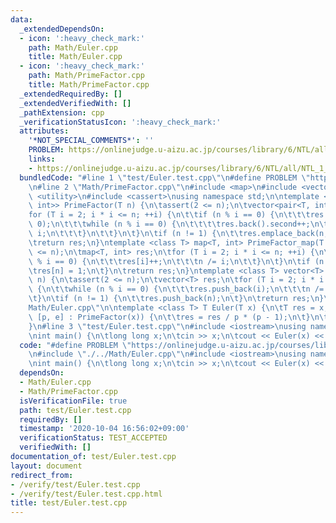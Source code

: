 ```yaml
---
data:
  _extendedDependsOn:
  - icon: ':heavy_check_mark:'
    path: Math/Euler.cpp
    title: Math/Euler.cpp
  - icon: ':heavy_check_mark:'
    path: Math/PrimeFactor.cpp
    title: Math/PrimeFactor.cpp
  _extendedRequiredBy: []
  _extendedVerifiedWith: []
  _pathExtension: cpp
  _verificationStatusIcon: ':heavy_check_mark:'
  attributes:
    '*NOT_SPECIAL_COMMENTS*': ''
    PROBLEM: https://onlinejudge.u-aizu.ac.jp/courses/library/6/NTL/all/NTL_1_D
    links:
    - https://onlinejudge.u-aizu.ac.jp/courses/library/6/NTL/all/NTL_1_D
  bundledCode: "#line 1 \"test/Euler.test.cpp\"\n#define PROBLEM \"https://onlinejudge.u-aizu.ac.jp/courses/library/6/NTL/all/NTL_1_D\"\
    \n#line 2 \"Math/PrimeFactor.cpp\"\n#include <map>\n#include <vector>\n#include\
    \ <utility>\n#include <cassert>\nusing namespace std;\n\ntemplate <class T> vector<pair<T,\
    \ int>> PrimeFactor(T n) {\n\tassert(2 <= n);\n\tvector<pair<T, int>> res;\n\t\
    for (T i = 2; i * i <= n; ++i) {\n\t\tif (n % i == 0) {\n\t\t\tres.emplace_back(i,\
    \ 0);\n\t\t\twhile (n % i == 0) {\n\t\t\t\tres.back().second++;\n\t\t\t\tn /=\
    \ i;\n\t\t\t}\n\t\t}\n\t}\n\tif (n != 1) {\n\t\tres.emplace_back(n, 1);\n\t}\n\
    \treturn res;\n}\ntemplate <class T> map<T, int> PrimeFactor_map(T n) {\n\tassert(2\
    \ <= n);\n\tmap<T, int> res;\n\tfor (T i = 2; i * i <= n; ++i) {\n\t\twhile (n\
    \ % i == 0) {\n\t\t\tres[i]++;\n\t\t\tn /= i;\n\t\t}\n\t}\n\tif (n != 1) {\n\t\
    \tres[n] = 1;\n\t}\n\treturn res;\n}\ntemplate <class T> vector<T> PrimeFactor_vector(T\
    \ n) {\n\tassert(2 <= n);\n\tvector<T> res;\n\tfor (T i = 2; i * i <= n; ++i)\
    \ {\n\t\twhile (n % i == 0) {\n\t\t\tres.push_back(i);\n\t\t\tn /= i;\n\t\t}\n\
    \t}\n\tif (n != 1) {\n\t\tres.push_back(n);\n\t}\n\treturn res;\n}\n#line 2 \"\
    Math/Euler.cpp\"\n\ntemplate <class T> T Euler(T x) {\n\tT res = x;\n\tfor (auto\
    \ [p, e] : PrimeFactor(x)) {\n\t\tres = res / p * (p - 1);\n\t}\n\treturn res;\n\
    }\n#line 3 \"test/Euler.test.cpp\"\n#include <iostream>\nusing namespace std;\n\
    \nint main() {\n\tlong long x;\n\tcin >> x;\n\tcout << Euler(x) << '\\n';\n}\n"
  code: "#define PROBLEM \"https://onlinejudge.u-aizu.ac.jp/courses/library/6/NTL/all/NTL_1_D\"\
    \n#include \"./../Math/Euler.cpp\"\n#include <iostream>\nusing namespace std;\n\
    \nint main() {\n\tlong long x;\n\tcin >> x;\n\tcout << Euler(x) << '\\n';\n}"
  dependsOn:
  - Math/Euler.cpp
  - Math/PrimeFactor.cpp
  isVerificationFile: true
  path: test/Euler.test.cpp
  requiredBy: []
  timestamp: '2020-10-04 16:56:02+09:00'
  verificationStatus: TEST_ACCEPTED
  verifiedWith: []
documentation_of: test/Euler.test.cpp
layout: document
redirect_from:
- /verify/test/Euler.test.cpp
- /verify/test/Euler.test.cpp.html
title: test/Euler.test.cpp
---
```

